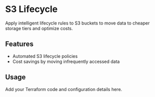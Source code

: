 # S3 Lifecycle

Apply intelligent lifecycle rules to S3 buckets to move data to cheaper storage tiers and optimize costs.

## Features
- Automated S3 lifecycle policies
- Cost savings by moving infrequently accessed data

## Usage
Add your Terraform code and configuration details here. 